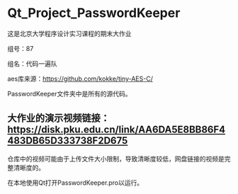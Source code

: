 # Qt_Project_PasswordKeeper
这是北京大学程序设计实习课程的期末大作业

组号：87

组名：代码一遍队

aes库来源：https://github.com/kokke/tiny-AES-C/

PasswordKeeper文件夹中是所有的源代码。

## 大作业的演示视频链接：https://disk.pku.edu.cn/link/AA6DA5E8BB86F4483DB65D333738F2D675
仓库中的视频可能由于上传文件大小限制，导致清晰度较低，网盘链接的视频是完整清晰度的。

在本地使用Qt打开PasswordKeeper.pro以运行。
